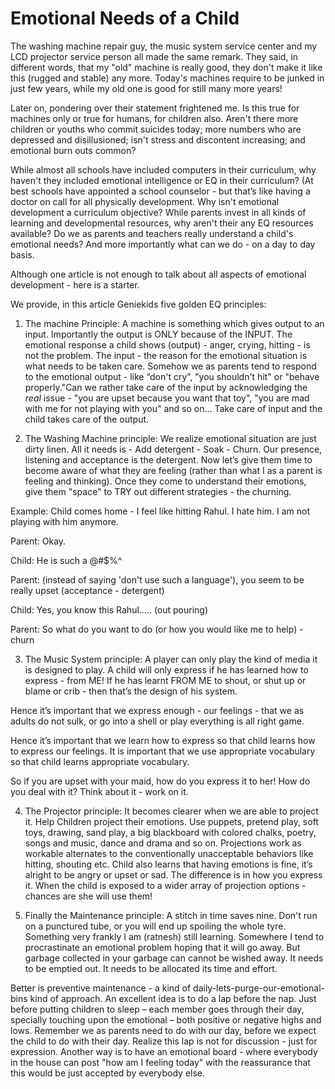 Emotional Needs of a Child
==========================

The washing machine repair guy, the music system service center and my LCD projector service person all made the same remark. They said, in different words, that my "old" machine is really good, they don't make it like this (rugged and stable) any more. Today's machines require to be junked in just few years, while my old one is good for still many more years!

Later on, pondering over their statement frightened me. Is this true for machines only or true for humans, for children also. Aren't there more children or youths who commit suicides today; more numbers who are depressed and disillusioned; isn't stress and discontent increasing; and emotional burn outs common?

While almost all schools have included computers in their curriculum, why haven't they included emotional intelligence or EQ in their curriculum? (At best schools have appointed a school counselor - but that’s like having a doctor on call for all physically development. Why isn't emotional development a curriculum objective? While parents invest in all kinds of learning and developmental resources, why aren't their any EQ resources available? Do we as parents and teachers really understand a child's emotional needs? And more importantly what can we do - on a day to day basis.

Although one article is not enough to talk about all aspects of emotional development - here is a starter. 

We provide, in this article Geniekids five golden EQ principles:

1. The machine Principle: A machine is something which gives output to an input. Importantly the output is ONLY because of the INPUT. The emotional response a child shows (output) - anger, crying, hitting - is not the problem. The input - the reason for the emotional situation is what needs to be taken care. Somehow we as parents tend to respond to the emotional output - like “don't cry”, "you shouldn't hit" or "behave properly."Can we rather take care of the input by acknowledging the *real* issue - "you are upset because you want that toy", "you are mad with me for not playing with you" and so on... Take care of input and the child takes care of the output.

2. The Washing Machine principle: We realize emotional situation are just dirty linen. All it needs is - Add detergent - Soak - Churn. Our presence, listening and acceptance is the detergent. Now let’s give them time to become aware of what they are feeling (rather than what I as a parent is feeling and thinking). Once they come to understand their emotions, give them "space" to TRY out different strategies - the churning.

Example: Child comes home - I feel like hitting Rahul. I hate him. I am not playing with him anymore.

Parent: Okay.

Child: He is such a @#$%^

Parent: (instead of saying 'don't use such a language'), you seem to be really upset (acceptance - detergent)

Child: Yes, you know this Rahul..... (out pouring)

Parent: So what do you want to do (or how you would like me to help) - churn

3. The Music System principle: A player can only play the kind of media it is designed to play. A child will only express if he has learned how to express - from ME! If he has learnt FROM ME to shout, or shut up or blame or crib - then that’s the design of his system.

Hence it’s important that we express enough - our feelings - that we as adults do not sulk, or go into a shell or play everything is all right game.

Hence it’s important that we learn how to express so that child learns how to express our feelings. It is important that we use appropriate vocabulary so that child learns appropriate vocabulary.

So if you are upset with your maid, how do you express it to her! How do you deal with it? Think about it - work on it.

4. The Projector principle: It becomes clearer when we are able to project it. Help Children project their emotions. Use puppets, pretend play, soft toys, drawing, sand play, a big blackboard with colored chalks, poetry, songs and music, dance and drama and so on. Projections work as workable alternates to the conventionally unacceptable behaviors like hitting, shouting etc. Child also learns that having emotions is fine, it’s alright to be angry or upset or sad. The difference is in how you express it. When the child is exposed to a wider array of projection options - chances are she will use them!

5. Finally the Maintenance principle: A stitch in time saves nine. Don't run on a punctured tube, or you will end up spoiling the whole tyre. Something very frankly I am (ratnesh) still learning. Somewhere I tend to procrastinate an emotional problem hoping that it will go away. But garbage collected in your garbage can cannot be wished away. It needs to be emptied out. It needs to be allocated its time and effort.

Better is preventive maintenance - a kind of daily-lets-purge-our-emotional-bins kind of approach. An excellent idea is to do a lap before the nap. Just before putting children to sleep – each member goes through their day, specially touching upon the emotional – both positive or negative highs and lows. Remember we as parents need to do with our day, before we expect the child to do with their day. Realize this lap is not for discussion - just for expression. Another way is to have an emotional board - where everybody in the house can post "how am I feeling today" with the reassurance that this would be just accepted by everybody else.
